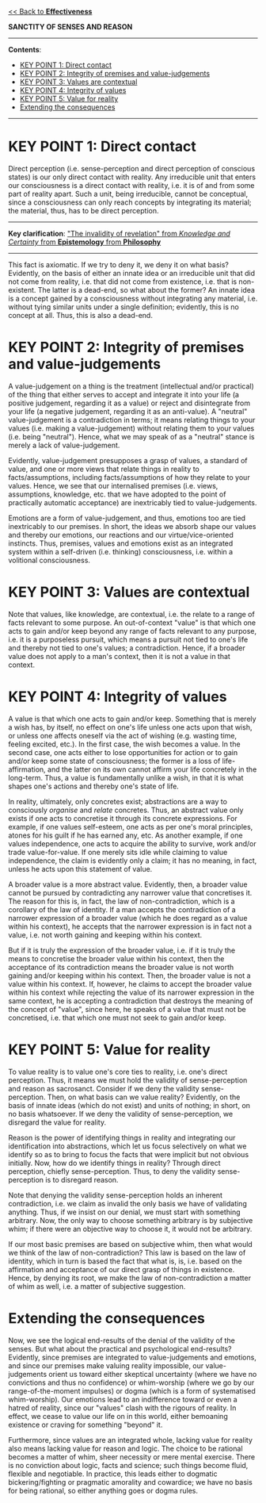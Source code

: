 [<< Back to **Effectiveness**](https://pranigopu.github.io/effectiveness)

**SANCTITY OF SENSES AND REASON**

---

**Contents**:

- [KEY POINT 1: Direct contact](#key-point-1-direct-contact)
- [KEY POINT 2: Integrity of premises and value-judgements](#key-point-2-integrity-of-premises-and-value-judgements)
- [KEY POINT 3: Values are contextual](#key-point-3-values-are-contextual)
- [KEY POINT 4: Integrity of values](#key-point-4-integrity-of-values)
- [KEY POINT 5: Value for reality](#key-point-5-value-for-reality)
- [Extending the consequences](#extending-the-consequences)

---

# KEY POINT 1: Direct contact
Direct perception (i.e. sense-perception and direct perception of conscious states) is our only direct contact with reality. Any irreducible unit that enters our consciousness is a direct contact with reality, i.e. it is of and from some part of reality apart. Such a unit, being irreducible, cannot be conceptual, since a consciousness can only reach concepts by integrating its material; the material, thus, has to be direct perception.

---

**Key clarification**: ["The invalidity of revelation" from _Knowledge and Certainty_ from **Epistemology** from **Philosophy**](https://pranigopu.github.io/philosophy/epistemology/knowledge-and-certainty.html#the-invalidity-of-revelation)

---

This fact is axiomatic. If we try to deny it, we deny it on what basis? Evidently, on the basis of either an innate idea or an irreducible unit that did not come from reality, i.e. that did not come from existence, i.e. that is non-existent. The latter is a dead-end, so what about the former? An innate idea is a concept gained by a consciousness without integrating any material, i.e. without tying similar units under a single definition; evidently, this is no concept at all. Thus, this is also a dead-end.

# KEY POINT 2: Integrity of premises and value-judgements
A value-judgement on a thing is the treatment (intellectual and/or practical) of the thing that either serves to accept and integrate it into your life (a positive judgement, regarding it as a value) or reject and disintegrate from your life (a negative judgement, regarding it as an anti-value). A "neutral" value-judgement is a contradiction in terms; it means relating things to your values (i.e. making a value-judgement) without relating them to your values (i.e. being "neutral"). Hence, what we may speak of as a "neutral" stance is merely a lack of value-judgement.

Evidently, value-judgement presupposes a grasp of values, a standard of value, and one or more views that relate things in reality to facts/assumptions, including facts/assumptions of how they relate to your values. Hence, we see that our internalised premises (i.e. views, assumptions, knowledge, etc. that we have adopted to the point of practically automatic acceptance) are inextricably tied to value-judgements.

Emotions are a form of value-judgement, and thus, emotions too are tied inextricably to our premises. In short, the ideas we absorb shape our values and thereby our emotions, our reactions and our virtue/vice-oriented instincts. Thus, premises, values and emotions exist as an integrated system within a self-driven (i.e. thinking) consciousness, i.e. within a volitional consciousness.

# KEY POINT 3: Values are contextual
Note that values, like knowledge, are contextual, i.e. the relate to a range of facts relevant to some purpose. An out-of-context "value" is that which one acts to gain and/or keep beyond any range of facts relevant to any purpose, i.e. it is a purposeless pursuit, which means a pursuit not tied to one's life and thereby not tied to one's values; a contradiction. Hence, if a broader value does not apply to a man's context, then it is not a value in that context.

# KEY POINT 4: Integrity of values
A value is that which one acts to gain and/or keep. Something that is merely a wish has, by itself, no effect on one's life unless one acts upon that wish, or unless one affects oneself via the act of wishing (e.g. wasting time, feeling excited, etc.). In the first case, the wish becomes a value. In the second case, one acts either to lose opportunities for action or to gain and/or keep some state of consciousness; the former is a loss of life-affirmation, and the latter on its own cannot affirm your life concretely in the long-term. Thus, a value is fundamentally unlike a wish, in that it is what shapes one's actions and thereby one's state of life.

In reality, ultimately, only concretes exist; abstractions are a way to consciously _organise_ and _relate_ concretes. Thus, an abstract value only exists if one acts to concretise it through its concrete expressions. For example, if one values self-esteem, one acts as per one's moral principles, atones for his guilt if he has earned any, etc. As another example, if one values independence, one acts to acquire the ability to survive, work and/or trade value-for-value. If one merely sits idle while claiming to value independence, the claim is evidently only a claim; it has no meaning, in fact, unless he acts upon this statement of value.

A broader value is a more abstract value. Evidently, then, a broader value cannot be pursued by contradicting any narrower value that concretises it. The reason for this is, in fact, the law of non-contradiction, which is a corollary of the law of identity. If a man accepts the contradiction of a narrower expression of a broader value (which he does regard as a value within his context), he accepts that the narrower expression is in fact not a value, i.e. not worth gaining and keeping within his context.

But if it is truly the expression of the broader value, i.e. if it is truly the means to concretise the broader value within his context, then the acceptance of its contradiction means the broader value is not worth gaining and/or keeping within his context. Then, the broader value is not a value within his context. If, however, he claims to accept the broader value within his context while rejecting the value of its narrower expression in the same context, he is accepting a contradiction that destroys the meaning of the concept of "value", since here, he speaks of a value that must not be concretised, i.e. that which one must not seek to gain and/or keep.

# KEY POINT 5: Value for reality
To value reality is to value one's core ties to reality, i.e. one's direct perception. Thus, it means we must hold the validity of sense-perception and reason as sacrosanct. Consider if we deny the validity sense-perception. Then, on what basis can we value reality? Evidently, on the basis of innate ideas (which do not exist) and units of nothing; in short, on no basis whatsoever. If we deny the validity of sense-perception, we disregard the value for reality.

Reason is the power of identifying things in reality and integrating our identification into abstractions, which let us focus selectively on what we identify so as to bring to focus the facts that were implicit but not obvious initially. Now, how do we identify things in reality? Through direct perception, chiefly sense-perception. Thus, to deny the validity sense-perception is to disregard reason.

Note that denying the validity sense-perception holds an inherent contradiction, i.e. we claim as invalid the only basis we have of validating anything. Thus, if we insist on our denial, we must start with something arbitrary. Now, the only way to choose something arbitrary is by subjective whim; if there were an objective way to choose it, it would not be arbitrary.

If our most basic premises are based on subjective whim, then what would we think of the law of non-contradiction? This law is based on the law of identity, which in turn is based the fact that what is, is, i.e. based on the affirmation and acceptance of our direct grasp of things in existence. Hence, by denying its root, we make the law of non-contradiction a matter of whim as well, i.e. a matter of subjective suggestion.

# Extending the consequences
Now, we see the logical end-results of the denial of the validity of the senses. But what about the practical and psychological end-results? Evidently, since premises are integrated to value-judgements and emotions, and since our premises make valuing reality impossible, our value-judgements orient us toward either skeptical uncertainty (where we have no convictions and thus no confidence) or whim-worship (where we go by our range-of-the-moment impulses) or dogma (which is a form of systematised whim-worship). Our emotions lead to an indifference toward or even a hatred of reality, since our "values" clash with the rigours of reality. In effect, we cease to value our life on in this world, either bemoaning existence or craving for something "beyond" it.

Furthermore, since values are an integrated whole, lacking value for reality also means lacking value for reason and logic. The choice to be rational becomes a matter of whim, sheer necessity or mere mental exercise. There is no conviction about logic, facts and science; such things become fluid, flexible and negotiable. In practice, this leads either to dogmatic bickering/fighting or pragmatic amorality and cowardice; we have no basis for being rational, so either anything goes or dogma rules.